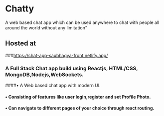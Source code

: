 # Chatty
A web based chat app which can be used anywhere to chat with people all around the world without any limitation"

## Hosted at
###https://chat-app-saubhagya-front.netlify.app/

###  A Full Stack Chat app build using Reactjs, HTML/CSS, MongoDB,Nodejs,WebSockets.
####• A Web based chat app with modern UI.
#### • Consisting of features like user login,register and set Profile Photo.
#### • Can navigate to different pages of your choice through react routing.





